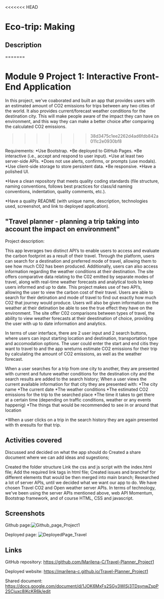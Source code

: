<<<<<<< HEAD
# Eco-trip: Making 

## Description 

=======
# Module 9 Project 1: Interactive Front-End Application
In this project, we've coaborated and built an app that provides users with an estimated amount of CO2 emissions for trips between any two cities of the world. 
It also provides current/forecast weather conditions for the destination city.
This will make people aware of the impact they can have on environment, and this way they can make a better choice after comparing the calculated CO2 emissions.
>>>>>>> 38d3475c1ee2262d4ad6fdb842a011c2e0930bf8

Requirements:
*Use Bootstrap.
*Be deployed to GitHub Pages.
*Be interactive (i.e., accept and respond to user input).
*Use at least two server-side APIs.
*Does not use alerts, confirms, or prompts (use modals).
*Use client-side storage to store persistent data.
*Be responsive.
*Have a polished UI.

*Have a clean repository that meets quality coding standards (file structure, naming conventions, follows best practices for class/id naming conventions, indentation, quality comments, etc.).

*Have a quality README (with unique name, description, technologies used, screenshot, and link to deployed application).
## "Travel planner - planning a trip taking into account the impact on environment" 
Project description: 

This app leverages two distinct API’s to enable users to access and evaluate the carbon footprint as a result of their 
travel. Through the platform, users can search for a destination and preferred mode of travel, allowing them to see 
how much C02 has been produced. 
Additionally, users can also access information regarding the weather conditions 
at their destination. The site offers comparative data relating to the C02 emitted by separate modes of travel, along 
with real-time weather forecasts and analytical tools to keep users informed and up to date.
     This project makes use of two API’s, allowing the user to view the carbon cost of their travel. Users are able to 
search for their detination and mode of travel to find out exactly how much C02 that journey would produce. Users 
will also be given information on the weather at their detination  be able to see the true effect they have on the 
environment. The site offer C02 comparisons between types of travel, the ability to view weather forecasts at their 
deestination of choice, providing the user with up to date information and analytics.

In terms of user interface, there are 2 user input and 2 search buttons, where users can input starting location and destination, transportation type and accomodation options.
The user could enter the start and end citis they want to travel to and the app wreturns estimate CO2 emissions for their trip by calculating the amount of CO2 emissions, as well as the weather forecast.

When a user searches for a trip from one city to another, they are presented with current and future weather conditions for the destination city and the search results are added to the search history;
When a user views the current available information for that city they are presented with:
*The city name
*The current date
*The weather conditions
*The estimated CO2 emissions for the trip  to the searched place
*The time it takes to get there at a certain time (depending on traffic conditions, weather or any events happenig)
*The things that would be recommended to see in or around that location

*When a user clicks on a trip in the search history they are again presented with th eresults for that trip.

## Activities covered
Discussed and decided on what the app should do
Created a share document where we can add ideas and sugestions;

Created the folder structure 
Link the css and js script with the index.html file;
Add the required link tags in html file;
Created issues and branchef for different elements that would be then merged into main branch;
Researched a lot of server APIs, until we decided what we want our app to do.
We have chosen Travel CO2 and Open weather server APIs.
In terms of technology, we've been using the server APIs mentioned above, web API Momentum, Bootstrap framework, and of course HTML, CSS and javascript.


 ## Screenshots
Github page:![Github_page_Project1](https://user-images.githubusercontent.com/118940228/219758434-11532e68-001e-4712-8ed7-2c7758cce449.png)

Deployed page: ![DeployedPage_Travel](https://user-images.githubusercontent.com/118940228/219761603-c1339c3c-7129-4eb4-ad80-6f4f5770cc2a.png)



 ## Links
GitHub repository: https://github.com/Marilena-C/Travel-Planner_Project1

Deployed website: https://marilena-c.github.io/Travel-Planner_Project1

Shared document: https://docs.google.com/document/d/1JOK6MxFs2SGy3WISj3TDsynwZspP2SCjuxc8IKcKR6k/edit
